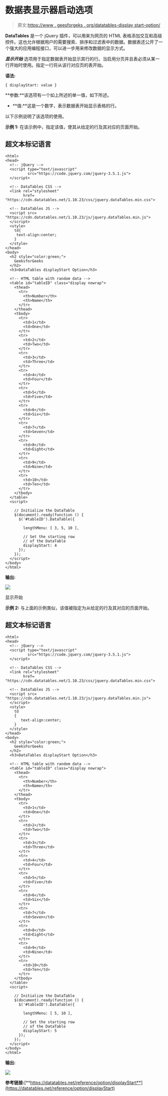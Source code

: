 # 数据表显示器启动选项

> 原文:[https://www . geesforgeks . org/datatables-display start-option/](https://www.geeksforgeeks.org/datatables-displaystart-option/)

**DataTables** 是一个 jQuery 插件，可以用来为网页的 HTML 表格添加交互和高级控件。这也允许根据用户的需要搜索、排序和过滤表中的数据。数据表还公开了一个强大的应用编程接口，可以进一步用来修改数据的显示方式。

***显示开始*** 选项用于指定数据表开始显示其行的行。当启用分页并且表必须从某一行开始时使用。指定一行将从该行对应页的表开始。

**语法:**

```
{ displayStart: value }
```

**参数:**该选项有一个如上所述的单一值，如下所述。

*   **值:**这是一个数字，表示数据表开始显示表格的行。

以下示例说明了该选项的使用。

**示例 1:** 在该示例中，指定该值，使其从给定的行及其对应的页面开始。

## 超文本标记语言

```
<html>
<head>
  <!-- jQuery -->
  <script type="text/javascript" 
          src="https://code.jquery.com/jquery-3.5.1.js">
  </script>

  <!-- DataTables CSS -->
  <link rel="stylesheet"
        href=
"https://cdn.datatables.net/1.10.23/css/jquery.dataTables.min.css">

  <!-- DataTables JS -->
  <script src=
"https://cdn.datatables.net/1.10.23/js/jquery.dataTables.min.js">
  </script>
  <style>
    td{
     text-align:center;
    }
  </style>
</head>
<body>
  <h2 style="color:green;">
    GeeksforGeeks
  </h2>
  <h3>DataTables displayStart Option</h3>

  <!-- HTML table with random data -->
  <table id="tableID" class="display nowrap">
    <thead>
      <tr>
        <th>Number</th>
        <th>Name</th>
      </tr>
    </thead>
    <tbody>
      <tr>
        <td>1</td>
        <td>One</td>
      </tr>
      <tr>
        <td>2</td>
        <td>Two</td>
      </tr>
      <tr>
        <td>3</td>
        <td>Three</td>
      </tr>
      <tr>
        <td>4</td>
        <td>Four</td>
      </tr>
      <tr>
        <td>5</td>
        <td>Five</td>
      </tr>
      <tr>
        <td>6</td>
        <td>Six</td>
      </tr>
      <tr>
        <td>7</td>
        <td>Seven</td>
      </tr>
      <tr>
        <td>8</td>
        <td>Eight</td>
      </tr>
      <tr>
        <td>9</td>
        <td>Nine</td>
      </tr>
      <tr>
        <td>10</td>
        <td>Ten</td>
      </tr>
    </tbody>
  </table>
  <script>

    // Initialize the DataTable
    $(document).ready(function () {
      $('#tableID').DataTable({

        lengthMenu: [ 3, 5, 10 ],

        // Set the starting row
        // of the DataTable
        displayStart: 4
      });
    }); 
  </script>
</body>
</html>
```

**输出:**

![](img/f889e28cde461cec12e85da7853e58f4.png)

显示开始

**示例 2:** 与上面的示例类似，该值被指定为从给定的行及其对应的页面开始。

## 超文本标记语言

```
<html>
<head>
  <!-- jQuery -->
  <script type="text/javascript" 
          src="https://code.jquery.com/jquery-3.5.1.js">
  </script>

  <!-- DataTables CSS -->
  <link rel="stylesheet"
        href=
"https://cdn.datatables.net/1.10.23/css/jquery.dataTables.min.css">

  <!-- DataTables JS -->
  <script src=
"https://cdn.datatables.net/1.10.23/js/jquery.dataTables.min.js">
  </script>
  <style>
    td
    {
       text-align:center;
    }
  </style>
</head>
<body>
  <h2 style="color:green;">
    GeeksForGeeks
  </h2>
  <h3>DataTables displayStart Option</h3>

  <!-- HTML table with random data -->
  <table id="tableID" class="display nowrap">
    <thead>
      <tr>
        <th>Number</th>
        <th>Name</th>
      </tr>
    </thead>
    <tbody>
      <tr>
        <td>1</td>
        <td>One</td>
      </tr>
      <tr>
        <td>2</td>
        <td>Two</td>
      </tr>
      <tr>
        <td>3</td>
        <td>Three</td>
      </tr>
      <tr>
        <td>4</td>
        <td>Four</td>
      </tr>
      <tr>
        <td>5</td>
        <td>Five</td>
      </tr>
      <tr>
        <td>6</td>
        <td>Six</td>
      </tr>
      <tr>
        <td>7</td>
        <td>Seven</td>
      </tr>
      <tr>
        <td>8</td>
        <td>Eight</td>
      </tr>
      <tr>
        <td>9</td>
        <td>Nine</td>
      </tr>
      <tr>
        <td>10</td>
        <td>Ten</td>
      </tr>
    </tbody>
  </table>
  <script>

    // Initialize the DataTable
    $(document).ready(function () {
      $('#tableID').DataTable({

        lengthMenu: [ 5, 10 ],

        // Set the starting row
        // of the DataTable
        displayStart: 5
      });
    }); 
  </script>
</body>
</html>
```

**输出:**

![](img/52f374b93cb47fe488fb1f475d63eaa9.png)

**参考链接:**[**https://datatables.net/reference/option/displayStart**](https://datatables.net/reference/option/displayStart)